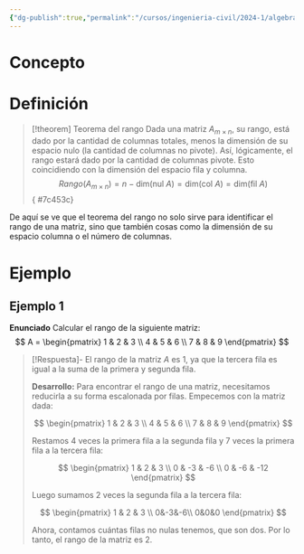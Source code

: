 ```yaml
---
{"dg-publish":true,"permalink":"/cursos/ingenieria-civil/2024-1/algebra-lineal/5-subespacios-y-dimension/rango-de-una-matriz-y-teorema-del-rango/","tags":["I3MAT1203"]}
---
```


# Concepto

# Definición

> [!theorem] Teorema del rango
> Dada una matriz $A_{m\times n}$, su rango, está dado por la cantidad de columnas totales, menos la dimensión de su espacio nulo (la cantidad de columnas no pivote). 
> Así, lógicamente, el rango estará dado por la cantidad de columnas pivote. Esto coincidiendo con la dimensión del espacio fila y columna.
> $$
> Rango(A_{m\times n})=n-\text{dim}(\text{nul }A)=\text{dim}(\text{col }A)=\text{dim}(\text{fil }A)
> $$
{ #7c453c}


De aquí se ve que el teorema del rango no solo sirve para identificar el rango de una matriz, sino que también cosas como la dimensión de su espacio columna o el número de columnas.

# Ejemplo
## Ejemplo 1
**Enunciado**
Calcular el rango de la siguiente matriz:
$$
A = \begin{pmatrix}
1 & 2 & 3 \\
4 & 5 & 6 \\
7 & 8 & 9
\end{pmatrix}
$$

> [!Respuesta]-
> El rango de la matriz $A$ es $1$, ya que la tercera fila es igual a la suma de la primera y segunda fila.
> 
> **Desarrollo:**
> Para encontrar el rango de una matriz, necesitamos reducirla a su forma escalonada por filas. Empecemos con la matriz dada:
> 
> $$
> \begin{pmatrix}
> 1 & 2 & 3 \\
> 4 & 5 & 6 \\
> 7 & 8 & 9
> \end{pmatrix}
> $$
> 
> Restamos $4$ veces la primera fila a la segunda fila y $7$ veces la primera fila a la tercera fila:
> 
> $$
> \begin{pmatrix}
> 1 & 2 & 3 \\
> 0 & -3 & -6 \\
> 0 & -6 & -12
> \end{pmatrix}
> $$
> 
> Luego sumamos $2$ veces la segunda fila a la tercera fila:
> 
> $$
> \begin{pmatrix}
> 1 & 2 & 3 \\
> 0&-3&-6\\ 
> 0&0&0 
> \end{pmatrix}
> $$
> 
> Ahora, contamos cuántas filas no nulas tenemos, que son dos. Por lo tanto, el rango de la matriz es $2$.